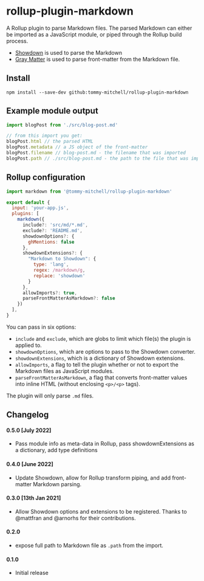 # rollup-plugin-markdown

A Rollup plugin to parse Markdown files. The parsed Markdown can either be imported as a JavaScript module, or piped through the Rollup build process.

- [Showdown][showdown] is used to parse the Markdown
- [Gray Matter][gray-matter] is used to parse front-matter from the Markdown file.

## Install

```text
npm install --save-dev github:tommy-mitchell/rollup-plugin-markdown
```

## Example module output

```js
import blogPost from './src/blog-post.md'

// from this import you get:
blogPost.html // the parsed HTML
blogPost.metadata // a JS object of the front-matter
blogPost.filename // blog-post.md - the filename that was imported
blogPost.path // ./src/blog-post.md - the path to the file that was imported
```

## Rollup configuration

```js
import markdown from '@tommy-mitchell/rollup-plugin-markdown'

export default {
  input: 'your-app.js',
  plugins: [
    markdown({
      include?: 'src/md/*.md',
      exclude?: 'README.md',
      showdownOptions?: {
        ghMentions: false
      },
      showdownExtensions?: {
        "Markdown to Showdown": {
          type: 'lang',
          regex: /markdown/g,
          replace: 'showdown'
        }
      },
      allowImports?: true,
      parseFrontMatterAsMarkdown?: false
    })
  ],
}
```

You can pass in six options:

- `include` and `exclude`, which are globs to limit which file(s) the plugin is applied to.
- `showdownOptions`, which are options to pass to the Showdown converter.
- `showdownExtensions`, which is a dictionary of Showdown extensions.
- `allowImports`, a flag to tell the plugin whether or not to export the Markdown files as JavaScript modules.
- `parseFrontMatterAsMarkdown`, a flag that converts front-matter values into inline HTML (without enclosing `<p>/<p>` tags).

The plugin will only parse `.md` files.

[showdown]: https://github.com/showdownjs/showdown
[gray-matter]: https://github.com/jonschlinkert/gray-matter

## Changelog

#### 0.5.0 [July 2022]

- Pass module info as meta-data in Rollup, pass showdownExtensions as a dictionary, add type definitions

#### 0.4.0 [June 2022]

- Update Showdown, allow for Rollup transform piping, and add front-matter Markdown parsing.

#### 0.3.0 [13th Jan 2021]

- Allow Showdown options and extensions to be registered. Thanks to @mattfran and @arnorhs for their contributions.

#### 0.2.0

- expose full path to Markdown file as `.path` from the import.

#### 0.1.0

- Initial release
